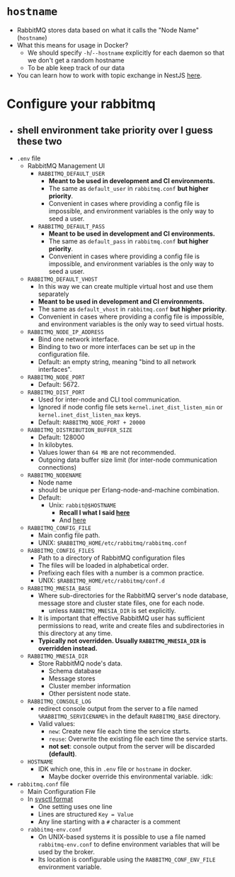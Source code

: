 # `hostname`

- RabbitMQ stores data based on what it calls the "Node Name" (`hostname`)
- What this means for usage in Docker?
  - We should specify `-h`/`--hostname` explicitly for each daemon so that we don't get a random hostname
  - To be able keep track of our data
- You can learn how to work with topic exchange in NestJS [here](./topic-nestjs/).

# Configure your rabbitmq

- ## shell environment take priority over I guess these two
- `.env` file
  - RabbitMQ Management UI
    - `RABBITMQ_DEFAULT_USER`
      - **Meant to be used in development and CI environments.**
      - The same as `default_user` in `rabbitmq.conf` **but higher priority**.
      - Convenient in cases where providing a config file is impossible, and environment variables is the only way to seed a user.
    - `RABBITMQ_DEFAULT_PASS`
      - **Meant to be used in development and CI environments.**
      - The same as `default_pass` in `rabbitmq.conf` **but higher priority**.
      - Convenient in cases where providing a config file is impossible, and environment variables is the only way to seed a user.
  - `RABBITMQ_DEFAULT_VHOST`
    - In this way we can create multiple virtual host and use them separately
    - **Meant to be used in development and CI environments.**
    - The same as `default_vhost` in `rabbitmq.conf` **but higher priority**.
    - Convenient in cases where providing a config file is impossible, and environment variables is the only way to seed virtual hosts.
  - `RABBITMQ_NODE_IP_ADDRESS`
    - Bind one network interface.
    - Binding to two or more interfaces can be set up in the configuration file.
    - Default: an empty string, meaning "bind to all network interfaces".
  - `RABBITMQ_NODE_PORT`
    - Default: 5672.
  - `RABBITMQ_DIST_PORT`
    - Used for inter-node and CLI tool communication.
    - Ignored if node config file sets `kernel.inet_dist_listen_min` or `kernel.inet_dist_listen_max` keys.
    - Default: `RABBITMQ_NODE_PORT + 20000`
  - `RABBITMQ_DISTRIBUTION_BUFFER_SIZE`
    - Default: 128000
    - In kilobytes.
    - Values lower than `64 MB` are not recommended.
    - Outgoing data buffer size limit (for inter-node communication connections)
  - `RABBITMQ_NODENAME`
    - Node name
    - should be unique per Erlang-node-and-machine combination.
    - Default:
      - Unix: `rabbit@$HOSTNAME`
        - **Recall I what I said [here](#hostname)**
        - And [here](#shell-environment-take-priority-over-i-guess-these-two)
  - `RABBITMQ_CONFIG_FILE`
    - Main config file path.
    - UNIX: `$RABBITMQ_HOME/etc/rabbitmq/rabbitmq.conf`
  - `RABBITMQ_CONFIG_FILES`
    - Path to a directory of RabbitMQ configuration files
    - The files will be loaded in alphabetical order.
    - Prefixing each files with a number is a common practice.
    - UNIX: `$RABBITMQ_HOME/etc/rabbitmq/conf.d`
  - `RABBITMQ_MNESIA_BASE`
    - Where sub-directories for the RabbitMQ server's node database, message store and cluster state files, one for each node.
      - unless `RABBITMQ_MNESIA_DIR` is set explicitly.
    - It is important that effective RabbitMQ user has sufficient permissions to read, write and create files and subdirectories in this directory at any time.
    - **Typically not overridden. Usually `RABBITMQ_MNESIA_DIR` is overridden instead.**
  - `RABBITMQ_MNESIA_DIR`
    - Store RabbitMQ node's data.
      - Schema database
      - Message stores
      - Cluster member information
      - Other persistent node state.
  - `RABBITMQ_CONSOLE_LOG `
    - redirect console output from the server to a file named `%RABBITMQ_SERVICENAME%` in the default `RABBITMQ_BASE` directory.
    - Valid values:
      - `new`: Create new file each time the service starts.
      - `reuse`: Overwrite the existing file each time the service starts.
      - **not set**: console output from the server will be discarded **(default)**.
  - `HOSTNAME`
    - IDK which one, this in `.env` file or `hostname` in docker.
      - Maybe docker override this environmental variable. :idk:
- `rabbitmq.conf` file
  - Main Configuration File
  - In [sysctl format](https://github.com/basho/cuttlefish/wiki/Cuttlefish-for-Application-Users)
    - One setting uses one line
    - Lines are structured `Key = Value`
    - Any line starting with a `#` character is a comment
  - `rabbitmq-env.conf`
    - On UNIX-based systems it is possible to use a file named `rabbitmq-env.conf` to define environment variables that will be used by the broker.
    - Its location is configurable using the `RABBITMQ_CONF_ENV_FILE` environment variable.
